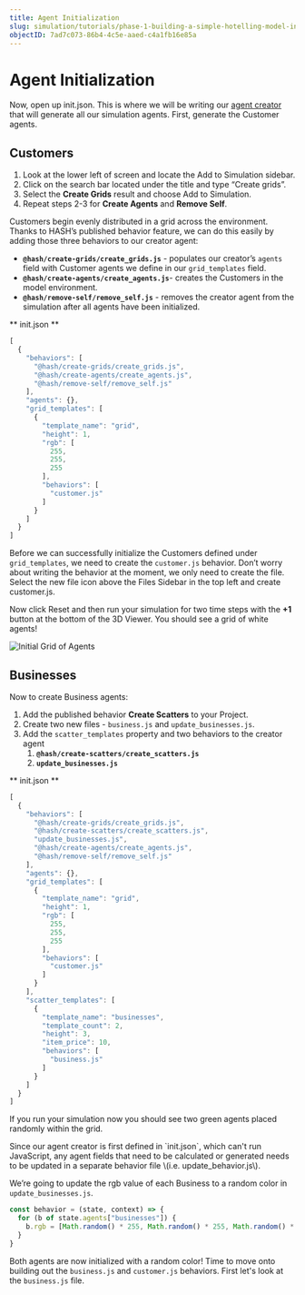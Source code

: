 ```yaml
---
title: Agent Initialization
slug: simulation/tutorials/phase-1-building-a-simple-hotelling-model-in-2d/initialization
objectID: 7ad7c073-86b4-4c5e-aaed-c4a1fb16e85a
---
```


# Agent Initialization

Now, open up init.json. This is where we will be writing our [agent creator](/docs/simulation/creating-simulations/anatomy-of-an-agent/initial-state) that will generate all our simulation agents. First, generate the Customer agents.

## Customers

1. Look at the lower left of screen and locate the Add to Simulation sidebar. 
2. Click on the search bar located under the title and type “Create grids”.
3. Select the **Create Grids** result and choose Add to Simulation.
4. Repeat steps 2-3 for **Create Agents** and **Remove Self**.

Customers begin evenly distributed in a grid across the environment. Thanks to HASH’s published behavior feature, we can do this easily by adding those three behaviors to our creator agent:

* **`@hash/create-grids/create_grids.js`** - populates our creator’s `agents` field with Customer agents we define in our `grid_templates` field. 
* **`@hash/create-agents/create_agents.js`**- creates the Customers in the model environment.
* **`@hash/remove-self/remove_self.js`** - removes the creator agent from the simulation after all agents have been initialized.

** init.json **

```javascript
[
  {
    "behaviors": [
      "@hash/create-grids/create_grids.js",
      "@hash/create-agents/create_agents.js",
      "@hash/remove-self/remove_self.js"
    ],
    "agents": {},
    "grid_templates": [
      {
        "template_name": "grid",
        "height": 1,
        "rgb": [
          255,
          255,
          255
        ],
        "behaviors": [
          "customer.js"
        ]
      }
    ]
  }
]
```


Before we can successfully initialize the Customers defined under `grid_templates`, we need to create the `customer.js` behavior. Don’t worry about writing the behavior at the moment, we only need to create the file. Select the new file icon above the Files Sidebar in the top left and create customer.js.

Now click Reset and then run your simulation for two time steps with the **+1** button at the bottom of the 3D Viewer. You should see a grid of white agents!

![Initial Grid of Agents](https://cdn-us1.hash.ai/site/docs/screen-shot-2020-12-17-at-10.38.46-am.png)

## Businesses

Now to create Business agents:

1. Add the published behavior **Create Scatters** to your Project.
2. Create two new files - `business.js` and `update_businesses.js`.
3. Add the `scatter_templates` property and two behaviors to the creator agent
   1. **`@hash/create-scatters/create_scatters.js`**
   2. **`update_businesses.js`**

** init.json **

```javascript
[
  {
    "behaviors": [
      "@hash/create-grids/create_grids.js",
      "@hash/create-scatters/create_scatters.js",
      "update_businesses.js",
      "@hash/create-agents/create_agents.js",
      "@hash/remove-self/remove_self.js"
    ],
    "agents": {},
    "grid_templates": [
      {
        "template_name": "grid",
        "height": 1,
        "rgb": [
          255,
          255,
          255
        ],
        "behaviors": [
          "customer.js"
        ]
      }
    ],
    "scatter_templates": [
      {
        "template_name": "businesses",
        "template_count": 2,
        "height": 3,
        "item_price": 10,
        "behaviors": [
          "business.js"
        ]
      }
    ]
  }
]
```


If you run your simulation now you should see two green agents placed randomly within the grid.

<Hint style="info">
Since our agent creator is first defined in `init.json`, which can't run JavaScript, any agent fields that need to be calculated or generated needs to be updated in a separate behavior file \(i.e. update_behavior.js\).
</Hint>

We’re going to update the rgb value of each Business to a random color in `update_businesses.js`.

<Tabs>
<Tab title="update_businesses.js" >

```javascript
const behavior = (state, context) => {
  for (b of state.agents["businesses"]) {
    b.rgb = [Math.random() * 255, Math.random() * 255, Math.random() * 255];
  }
}
```
</Tab>
</Tabs>

Both agents are now initialized with a random color! Time to move onto building out the `business.js` and `customer.js` behaviors. First let's look at the `business.js` file.

